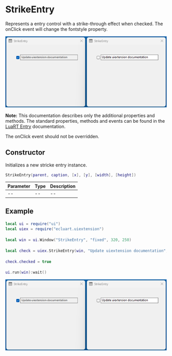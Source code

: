 # StrikeEntry

Represents a entry control with a strike-through effect when checked. The onClick event will change the fontstyle property.

![strikeentry](/docs/strikeentry/strikeentry01.png)

**Note:**
This documentation describes only the additional properties and methods.
The standard properties, methods and events can be found in the [LuaRT Entry](https://www.luart.org/doc/ui/Entry.html) documentation.

The onClick event should not be overridden.

## Constructor

Initializes a new stricke entry instance.

```Lua
StrikeEntry(parent, caption, [x], [y], [width], [height])
```

Parameter | Type | Description
---|---|---
-- | -- | --

## Example

```Lua
local ui = require("ui")
local uiex = require("ecluart.uiextension")

local win = ui.Window("StrikeEntry", "fixed", 320, 250)

local check = uiex.StrikeEntry(win, "Update uiextension documentation", 10, 10)

check.checked = true

ui.run(win):wait()
```

![strikeentry](/docs/strikeentry/strikeentry01.png)
